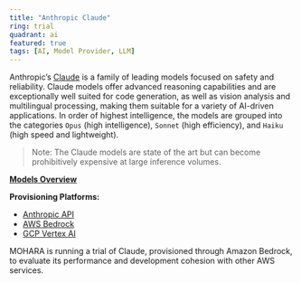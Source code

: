 ```yaml
---
title: "Anthropic Claude"
ring: trial
quadrant: ai
featured: true
tags: [AI, Model Provider, LLM]
---
```


Anthropic’s [Claude](https://www.anthropic.com/claude) is a family of leading models focused on safety and reliability. Claude models offer advanced reasoning capabilities and are exceptionally well suited for code generation, as well as vision analysis and multilingual processing, making them suitable for a variety of AI-driven applications. In order of highest intelligence, the models are grouped into the categories `Opus` (high intelligence), `Sonnet` (high efficiency), and `Haiku` (high speed and lightweight).

> Note: The Claude models are state of the art but can become prohibitively expensive at large inference volumes.

**[Models Overview](https://docs.anthropic.com/en/docs/about-claude/models/overview)**

**Provisioning Platforms:**

- [Anthropic API](https://www.anthropic.com/ap)
- [AWS Bedrock](https://aws.amazon.com/bedrock/anthropic)
- [GCP Vertex AI](https://cloud.google.com/blog/products/ai-machine-learning/announcing-anthropics-claude-3-models-in-google-cloud-vertex-ai)

MOHARA is running a trial of Claude, provisioned through Amazon Bedrock, to evaluate its performance and development cohesion with other AWS services.
